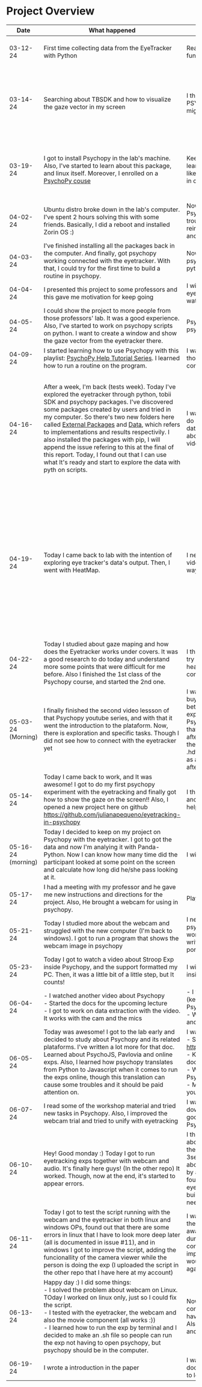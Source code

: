 # Project Overview
| Date | What happened | What's next? | What Am I thinking | Issues |
| ---- | ---- | --- | --- | --- |
| 03-12-24 | First time collecting data from the EyeTracker with Python| Read documentation and play with its functions | I want to try to connect to Tobii Pro Lab or another visualization tool. I think it will help with the project. 
| 03-14-24 | Searching about TBSDK and how to visualize the gaze vector in my screen| I think I will try to start studying about PSYCHOPY and TOBII PRO LAB. It might help | I would love to make an analysis in a person watching a video. Besides, it would be cool to make up a interface with PyQT for the project. We could connect it with the eye traker without many struggling.
| 03-19-24 | I got to install Psychopy in the lab's machine. Also, I've started to learn about this package, and linux itself. Moreover, I enrolled on a [PsychoPy couse](https://www.djmannion.net/psych_programming/vision/index.html) | Keep on my studies of this package and learn how everything goes. Then, I will like to learn how to put tobii eyetracker in communication with this program. | I've just found out that I'm working with Stimulus Presentation (Psychology). I'm happy because today I had a good progress in this project, but I should walk step-by-step. It's going to be great! :) |
| 04-02-24 | Ubuntu distro broke down in the lab's computer. I've spent 2 hours solving this with some friends. Basically, I did a reboot and installed Zorin OS :) | Now I have to reinstall wxPython and PsychoPy again. I'm having some trouble with it, again...I'm gonna try to reinstall python, though this time with another version of it | I really would like to see it working with PsychoPy very soon... |
| 04-03-24 | I've finished installing all the packages back in the computer. And finally, got psychopy working connected with the eyetracker. With that, I could try for the first time to build a routine in psychopy. | Now it's time to learn how to use psychopy as well as learn how to write python scripts for routines. | I'm happy! =) Got some youtube videos to watch, I think it's going to be fun!| 
| 04-04-24 | I presented this project to some professors and this gave me motivation for keep going | I will work on how to work in the eyetracker with python scripts and watch psychopy video lessons | Feeling excited! |
| 04-05-24 | I could show the project to more people from those professors' lab. It was a good experience. Also, I've started to work on psychopy scripts on python. I want to create a window and show the gaze vector from the eyetracker there. | Psychopy Documentation's study and psychopy video lessons | I want to try to create some mini projects with this. I think it will be very good for me and my learning process! |  
| 04-09-24 | I started learning how to use Psychopy with this playlist: [PsychoPy Help Tutorial Series](https://www.youtube.com/playlist?list=PL6PJquR5BWXllUt585cRJWcRTly55iXTm). I learned how to run a routine on the program. | I want to keep on my studies, whatch those videos and get to the part when it connects with Eyetracker | I'm thinking about doing some mini-projects while I study | 
| 04-16-24 | After a week, I'm back (tests week). Today I've explored the eyetracker through python, tobii SDK and psychopy packages. I've discovered some packages created by users and tried in my computer. So there's two new folders here called [External Packages](/external_packages) and [Data](/data), which refers to implementations and results respectivily. I also installed the packages with pip, I will append the issue refering to this at the final of this report. Today, I found out that I can use what It's ready and start to explore the data with pyth on scripts. | I want to explore gaze data, and try to do something nice with it. Exploring data analysis - I need to study more about this. Also, I want to keep on my video lessons about psychopy. | I'm thinking that I'm about to start something very nice. I was thinking of creating a script that explore how the person looks at the screen based on what she/he is hearing. Connecting with sound modules. Another idea is that, I can use clustering to identify where the person looks more at the screen (?) Look at [brincando.py](/data/shiroyang/brincando.py), it's me brainstorming these things =) | #8 |
| 04-19-24 | Today I came back to lab with the intention of exploring eye tracker's data's output. Then, I went with HeatMap. | I need to come back to Psychopy videos, and maybe think about other ways of exploring data. | I would love to make a mini-project in which we can collect data based on what the person is looking at in a video for example. It would be awesome (It'll be need to work with timestamp as well). ALthough, I think a nice way of keep on is to learn more about psychopy and get more information about stimulus and psychology. ALso, I was thinking about looking at how TobiiProEyeTrackerManager represents a gaze vector and plot on screen. I would love to do the same in future applications|
| 04-22-24 |  Today I studied about gaze maping and how does the Eyetracker works under covers. It was a good research to do today and understand more some points that were difficult for me before. Also I finished the 1st class of the Psychopy course, and started the 2nd one. | I think keep on the youtube course and try to find out how to print a realistic heatmap of the gaze data inside of the computer screen scale | I'm a little bit tired of watching the videos because I'm more into coding. But I think that's a part of the work :) |
| 05-03-24 (Morning) | I finally finished the second video lessson of that Psychopy youtube series, and with that it went the introduction to the plataform. Now, there is exploration and specific tasks. Though I did not see how to connect with the eyetracker yet | I was searching about the possibility of buying Tobiipro lab 'cause it looks to be better for managing the data and the experiment. Although I will stick to Psychopy and learn. I found this link that I will work on and study by the afternoon: [psychopy-eyetracking](https://psychopy.org/hardware/eyeTracking.html), also there they suggest a site for oppening a .hdf5 file and how to visualize the data as a heatmap. Another link for this afternoon: [overlay-video-pyqt](https://stackoverflow.com/questions/47627879/overlay-video-with-custom-graphics-using-phonon-pyqt/47629016#47629016) | It's a little but tiring to come back to work after some days off, but I'm happy that I did it and that's part of the journey. | #9 |
| 05-14-24 | Today I came back to work, and It was awesome! I got to do my first psychopy experiment with the eyetracking and finally got how to show the gaze on the screen!! Also, I opened a new project here on github https://github.com/julianapequeno/eyetracking-in-psychopy | I think I will organize the script for another project that a project wants my help with | Feeling hopeful! | :) |
| 05-16-24 (morning)| Today I decided to keep on my project on Psychopy with the eyetracker. I got to got the data and now I'm analying it with Panda-Python. Now I can know how many time did the participant looked at some point on the screen and calculate how long did he/she pass looking at it. | I will play with psychopy! | This was fun. I like 'cause involves data science | | 
| 05-17-24 | I had a meeting with my professor and he gave me new instructions and directions for the project. Also, He brought a webcam for using in psychopy. | Play with the new webcam | Excited!| |
| 05-21-24 | Today I studied more about the webcam and struggled with the new computer (I'm back to windows). I got to run a program that shows the webcam image in psychopy | I need to got the eyetracker data with psychopy, there's something not working yet. Also, Today I started to write the doc about psychopy (in portuguese) | Tired, but hopeful that Thrusday i will get to do more progress on this project | | 
| 05-23-24 | Today I got to watch a video about Stroop Exp inside Psychopy, and the support formatted my PC. Then, it was a little bit of a little step, but It counts! | I will keep on how to manage webcams inside Psychopy | Hungry :p | |
| 06-04-24 | - I watched another video about Psychopy <br> - Started the docs for the upcoming lecture <br> - I got to work on data extraction with the video. It works with the cam and the mics | - I want to read the documentation (keep on) and study deeply on Psychopy <br> - Want to work connecting eyetracking and the webcam | Actually, fine, I dont know if I'm walking slow, though I want to keep on! | |
| 06-05-24 | Today was awesome! I got to the lab early and decided to study about Psychopy and its related plataforms. I've written a lot more for that doc. Learned about PsychoJS, Pavlovia and online exps. Also, I learned how psychopy translates from Python to Javascript when it comes to run the exps online, though this translation can cause some troubles and it should be paid attention on.  | I want to: <br> - Start this workshop: https://workshops.psychopy.org/3days/ <br> - Keep on reading Psychopy's documentation <br> - Write more of the document about Psychopy <br> - Maybe explore more videos on youtube. These are helping a lot! | Feeling happy and excited with all this new discoveries | |
| 06-07-24 | I read some of the workshop material and tried new tasks in Psychopy. Also, I improved the webcam trial and tried to unify with eyetracking | I want to do that workshop and write down what I'll be learning, I think it's a good material for who is starting with Psychopy. | Feeling tired because it's friday haha :) |  |
| 06-10-24 | Hey! Good monday :) Today I got to run eyetracking exps together with webcam and audio. It's finally here guys! (In the other repo) It worked. Though, now at the end, it's started to appear errors. | I think I will keep on this. I was thinking about an activity that does: wherever the person looks at for longer than 3sec, it begin to appear a explanation about the object. So, this would be build by an AI also. Another thing, I want to found out how to save the data from the eyetracking inside of the Psychopy builder interface. There's what I really need | Feelling tired from the weekend, but happy for this progress. | |
| 06-11-24 | Today I got to test the script running with the webcam and the eyetracker in both linux and windows OPs, found out that there are some errors in linux that I have to look more deep later (all is documented in issue #11), and in windows I got to improve the script, adding the funcionallity of the camera viewer while the person is doing the exp (I uploaded the script in the other repo that I have here at my account) | I was thinking about doing a exp that the person can see how much close or away he/she is from the eyetracker during watching the video (Idea: connect with titta), also, I want to improve the data collector, probably it would be nice to hit the old scripts again. | Learning :) | |
| 06-13-24 | Happy day :) I did some things: <br> - I solved the problem about webcam on Linux. TOday I worked on linux only, just so I could fix the script. <br> - I tested with the eyetracker, the webcam and also the movie component (all works :)) <br> - I learned how to run the exp by terminal and I decided to make an .sh file so people can run the exp not having to open psychopy, but psychopy should be in the computer. | Now, I want to move on and try new components inside psychopy. And I still have to test these exps in MACBOOK. Also, I need to continue my research and write the doc about psychopy. | Very happy! Got to solve some bugs and problems today :) | |
| 06-19-24 | I wrote a introduction in the paper | I want to read more of the documentation. I think there's lot more to learn and write about | Feelling anxious | |
